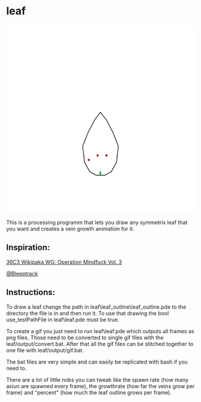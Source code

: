 # leaf
![gif](https://github.com/FlorianPix/leaf/blob/master/leaf/output/anim.gif)

This is a processing programm that lets you draw any symmetrix leaf that you want and creates a vein growth animation for it.

 ## Inspiration:

[36C3 Wikipaka WG: Operation Mindfuck Vol. 3](https://www.youtube.com/watch?v=jxkyjR3VRIk&t=2546s)

[@Bleeptrack](https://twitter.com/Bleeptrack/status/1140370222458769409?ref_src=twsrc%5Etfw)

## Instructions:
 
To draw a leaf change the path in leaf\leaf_outline\leaf_outline.pde to the directory the file is in and then run it.
To use that drawing the bool use_testPathFile in leaf\leaf.pde must be true.

To create a gif you just need to run leaf\leaf.pde which outputs all frames as png files.
Those need to be converted to single gif files with the leaf/output/convert.bat.
After that all the gif files can be stitched together to one file with leaf/output/gif.bat.

The bat files are very simple and can easily be replicated with bash if you need to.

There are a lot of little nobs you can tweak like the spawn rate (how many axiun are spawned every frame),
the growthrate (how far the veins grow per frame) and "percent" (how much the leaf outline grows per frame). 
